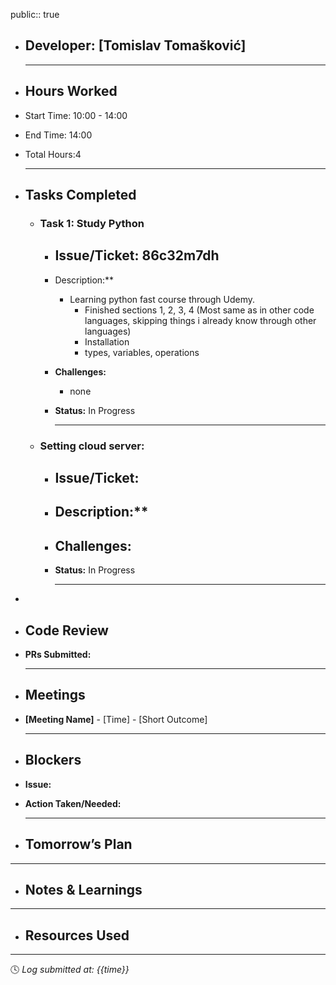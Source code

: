 public:: true

- ## Developer: [Tomislav Tomašković]
  
  ---
- ## Hours Worked
- Start Time: 10:00 - 14:00
- End Time: 14:00
- Total Hours:4
  
  ---
- ##  Tasks Completed
	- ###  Task 1: Study Python
		- **Issue/Ticket:** 86c32m7dh
			-
		- Description:**
			- Learning python fast course through Udemy.
				- Finished sections 1, 2, 3, 4 (Most same as in other code languages, skipping things i already know through other languages)
				- Installation
				- types, variables, operations
		- **Challenges:**
			- none
		- **Status:**  In Progress
		  
		  ---
	- ###  Setting cloud server:
		- **Issue/Ticket:**
			-
		- Description:**
			-
		- **Challenges:**
			-
		- **Status:**  In Progress
		  
		  ---
-
- ##  Code Review
- **PRs Submitted:** 
  
  ---
- ##  Meetings
- **[Meeting Name]** - [Time] - [Short Outcome]
  
  ---
- ##  Blockers
- **Issue:**
- **Action Taken/Needed:** 
  
  ---
- ##  Tomorrow’s Plan
- ---
- ##  Notes & Learnings
- ---
- ##  Resources Used
- ---
  
  🕓 *Log submitted at: {{time}}*